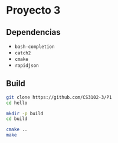 # Proyecto 3

## Dependencias

* `bash-completion`
* `catch2`
* `cmake`
* `rapidjson`

## Build
``` bash
git clone https://github.com/CS3102-3/P1
cd hello

mkdir -p build
cd build

cmake ..
make
```
